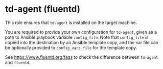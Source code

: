 # td-agent (fluentd)

This role ensures that `td-agent` is installed on the target machine.

You are required to provide your own configuration for `td-agent`, given as a path to Ansible
playbook variable `config_file`. Note that `config_file` is copied into the destination by an
Ansible template copy, and the var file can be optionally provided to `config_vars_file` for the
template copy.

See <https://www.fluentd.org/faqs> to check the difference between `td-agent`
and `fluentd`.
